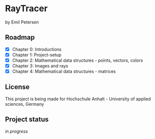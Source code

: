 # RayTracer
by Emil Petersen

## Roadmap

- [x]  Chapter 0: Introductions
- [x]  Chapter 1: Project-setup
- [x]  Chapter 2: Mathematical data structures - points, vectors, colors
- [x]  Chapter 3: Images and rays
- [x]  Chapter 4: Mathematical data structures - matrices

## License
This project is being made for Hochschule Anhalt - University of applied sciences, Germany

## Project status
*in progress*
